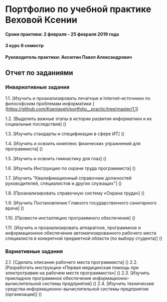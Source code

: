 # Портфолио по учебной практике Веховой Ксении
#### Сроки практики: 2 февраля - 25 февраля 2019 года
#### 3 курс 6 семестр
#### Руководитель практики: Аксютин Павел Александрович 


## Отчет по заданиями
### Инвариативные задания
1.1. [Изучить и проанализировать печатные и Internet-источники по философским проблемам информатики ]
(https://github.com/Kseniaveh/portfolio__practic/tree/master/1.1) 

1.2. [Выделить важные этапы в истории развития информатики и их социальные последствия]
()

1.3. [Изучить стандарты и спецификации в сфере ИТ]
()

1.4. [Изучить и освоить комплекс физических упражнений для программиста]
()

1.5. [Изучить и освоить гимнастику для глаз]
()

1.6. [Изучить Инструкцию по охране труда программиста]
()

1.7. [Изучить "Квалификационный справочник должностей руководителей, специалистов и других служащих"]
()

1.8. [Проанализировать справочную систему «Охрана труда»]
()

1.9. [Изучить Постановление Главного государственного санитарного врача]
()

1.10. [Провести инсталляцию программного обеспечения]
()

1.11. [Изучить и проанализировать аппаратное, программное и информационное обеспечение 
автоматизированного рабочего места специалиста в конкретной предметной области (по выбору студента)]
()


### Вариативные задания

2.1. [Сделать описание рабочего места программиста]
()
2.2. [Разработать инструкцию «Первая медицинская помощь при электротравме на рабочем месте программиста»]
()
2.3. [Изучить прикладное программное обеспечение информационно-вычислительной системы предприятия]
()
2.4. [Изучить технические средства информационно-вычислительной системы предприятия (организации)]
()


